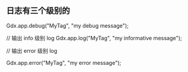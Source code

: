 ## 日志有三个级别的

Gdx.app.debug("MyTag", "my debug message");

// 输出 info 级别 log 
Gdx.app.log("MyTag", "my informative message");

// 输出 error 级别 log 

Gdx.app.error("MyTag", "my error message");